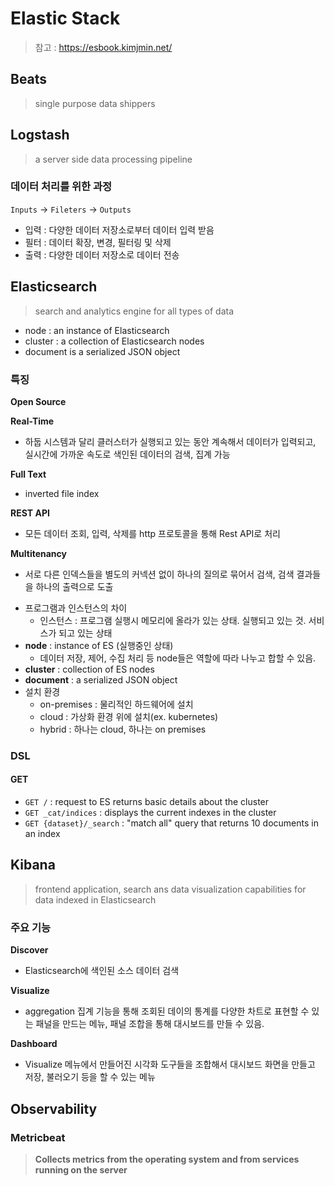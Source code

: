 # Elastic Stack
> 참고 : https://esbook.kimjmin.net/
## Beats
> single purpose data shippers
## Logstash
> a server side data processing pipeline

### 데이터 처리를 위한 과정
`Inputs` -> `Fileters` -> `Outputs`
* 입력 : 다양한 데이터 저장소로부터 데이터 입력 받음
* 필터 : 데이터 확장, 변경, 필터링 및 삭제
* 출력 : 다양한 데이터 저장소로 데이터 전송

## Elasticsearch
> search and analytics engine for all types of data
* node : an instance of Elasticsearch
* cluster : a collection of Elasticsearch nodes
* document is a serialized JSON object

### 특징
**Open Source**

**Real-Time**
* 하둡 시스템과 달리 클러스터가 실행되고 있는 동안 계속해서 데이터가 입력되고, 실시간에 가까운 속도로 색인된 데이터의 검색, 집계 가능

**Full Text**  
* inverted file index 

**REST API** 
* 모든 데이터 조회, 입력, 삭제를 http 프로토콜을 통해 Rest API로 처리

**Multitenancy**
* 서로 다른 인덱스들을 별도의 커넥션 없이 하나의 질의로 묶어서 검색, 검색 결과들을 하나의 출력으로 도출

- 프로그램과 인스턴스의 차이
    - 인스턴스 : 프로그램 실행시 메모리에 올라가 있는 상태. 실행되고 있는 것. 서비스가 되고 있는 상태
- **node** : instance of ES (실행중인 상태)
    - 데이터 저장, 제어, 수집 처리 등 node들은 역할에 따라 나누고 합할 수 있음.
- **cluster** : collection of ES nodes
- **document** : a serialized JSON object
- 설치 환경
    - on-premises : 물리적인 하드웨어에 설치
    - cloud : 가상화 환경 위에 설치(ex. kubernetes)
    - hybrid : 하나는 cloud, 하나는 on premises

### DSL
#### GET

- `GET /`  : request to ES returns basic details about the cluster
- `GET _cat/indices` : displays the current indexes in the cluster
- `GET {dataset}/_search` : "match all" query that returns 10 documents in an index


## Kibana
> frontend application, search ans data visualization capabilities for data indexed in Elasticsearch

### 주요 기능
**Discover**
* Elasticsearch에 색인된 소스 데이터 검색

**Visualize**
* aggregation 집계 기능을 통해 조회된 데이의 통계를 다양한 차트로 표현할 수 있는 패널을 만드는 메뉴, 패널 조합을 통해 대시보드를 만들 수 있음.

**Dashboard**
*  Visualize 메뉴에서 만들어진 시각화 도구들을 조합해서 대시보드 화면을 만들고 저장, 불러오기 등을 할 수 있는 메뉴

## Observability
### Metricbeat

> **Collects metrics from the operating system and from
services running on the server**
>
